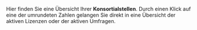 Hier finden Sie eine Übersicht Ihrer **Konsortialstellen**. Durch einen Klick auf eine der umrundeten Zahlen gelangen Sie direkt in eine Übersicht der aktiven Lizenzen oder der aktiven Umfragen.
